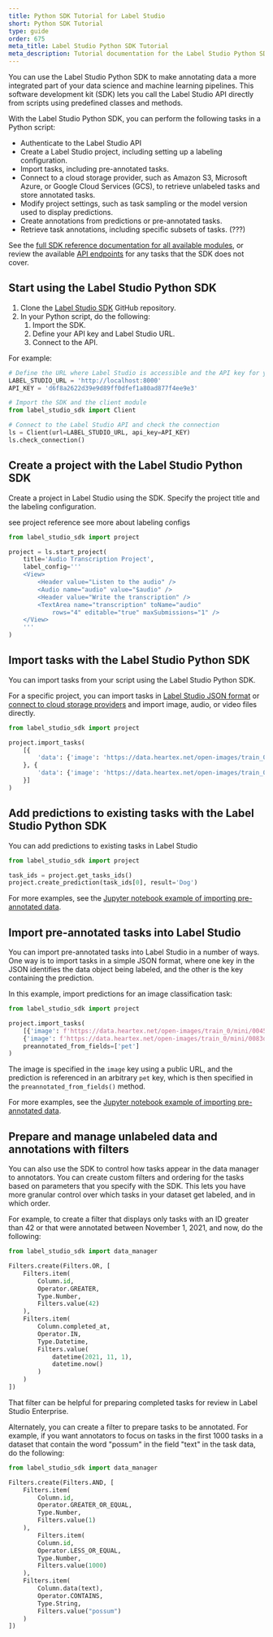 ```yaml
---
title: Python SDK Tutorial for Label Studio
short: Python SDK Tutorial 
type: guide
order: 675
meta_title: Label Studio Python SDK Tutorial
meta_description: Tutorial documentation for the Label Studio Python SDK that covers how and why to use the SDK to easily include data labeling project creation and annotated task parsing in your data pipeline python scripts for data science and machine learning projects. 
---
```


You can use the Label Studio Python SDK to make annotating data a more integrated part of your data science and machine learning pipelines. This software development kit (SDK) lets you call the Label Studio API directly from scripts using predefined classes and methods. 

With the Label Studio Python SDK, you can perform the following tasks in a Python script:
- Authenticate to the Label Studio API
- Create a Label Studio project, including setting up a labeling configuration. 
- Import tasks, including pre-annotated tasks.
- Connect to a cloud storage provider, such as Amazon S3, Microsoft Azure, or Google Cloud Services (GCS), to retrieve unlabeled tasks and store annotated tasks.
- Modify project settings, such as task sampling or the model version used to display predictions. 
- Create annotations from predictions or pre-annotated tasks. 
- Retrieve task annotations, including specific subsets of tasks.  (???)

See the [full SDK reference documentation for all available modules](/sdk/index.html), or review the available [API endpoints](/api) for any tasks that the SDK does not cover. 

## Start using the Label Studio Python SDK

1. Clone the [Label Studio SDK](https://github.com/heartexlabs/label-studio-sdk) GitHub repository.
2. In your Python script, do the following:
   1. Import the SDK.
   2. Define your API key and Label Studio URL.
   3. Connect to the API.

For example: 
```python
# Define the URL where Label Studio is accessible and the API key for your user account
LABEL_STUDIO_URL = 'http://localhost:8000'
API_KEY = 'd6f8a2622d39e9d89ff0dfef1a80ad877f4ee9e3'

# Import the SDK and the client module
from label_studio_sdk import Client

# Connect to the Label Studio API and check the connection
ls = Client(url=LABEL_STUDIO_URL, api_key=API_KEY)
ls.check_connection()
```

## Create a project with the Label Studio Python SDK

Create a project in Label Studio using the SDK. Specify the project title and the labeling configuration. 

see project reference
see more about labeling configs


```python
from label_studio_sdk import project

project = ls.start_project(
    title='Audio Transcription Project',
    label_config='''
    <View>
        <Header value="Listen to the audio" />
        <Audio name="audio" value="$audio" />
        <Header value="Write the transcription" />
        <TextArea name="transcription" toName="audio"
            rows="4" editable="true" maxSubmissions="1" />
    </View>
    '''
)
```

## Import tasks with the Label Studio Python SDK

You can import tasks from your script using the Label Studio Python SDK. 

For a specific project, you can import tasks in [Label Studio JSON format](tasks.html#Basic-Label-Studio-JSON-format) or [connect to cloud storage providers](https://github.com/heartexlabs/label-studio-sdk/blob/master/examples/Import%20data%20from%20Cloud%20Storage.ipynb) and import image, audio, or video files directly. 

```python
from label_studio_sdk import project

project.import_tasks(
    [{
        'data': {'image': 'https://data.heartex.net/open-images/train_0/mini/0045dd96bf73936c.jpg'},
    }, {
        'data': {'image': 'https://data.heartex.net/open-images/train_0/mini/0083d02f6ad18b38.jpg'},
    }]
)
```

## Add predictions to existing tasks with the Label Studio Python SDK

You can add predictions to existing tasks in Label Studio

```python
from label_studio_sdk import project

task_ids = project.get_tasks_ids()
project.create_prediction(task_ids[0], result='Dog')
```

For more examples, see the [Jupyter notebook example of importing pre-annotated data](https://github.com/heartexlabs/label-studio-sdk/blob/master/examples/Import%20preannotations.ipynb).

## Import pre-annotated tasks into Label Studio
You can import pre-annotated tasks into Label Studio in a number of ways. One way is to import tasks in a simple JSON format, where one key in the JSON identifies the data object being labeled, and the other is the key containing the prediction. 

In this example, import predictions for an image classification task:
```python
from label_studio_sdk import project

project.import_tasks(
    [{'image': f'https://data.heartex.net/open-images/train_0/mini/0045dd96bf73936c.jpg', 'pet': 'Dog'},
    {'image': f'https://data.heartex.net/open-images/train_0/mini/0083d02f6ad18b38.jpg', 'pet': 'Cat'}],
    preannotated_from_fields=['pet']
)
```
The image is specified in the `image` key using a public URL, and the prediction is referenced in an arbitrary `pet` key, which is then specified in the `preannotated_from_fields()` method.  

For more examples, see the [Jupyter notebook example of importing pre-annotated data](https://github.com/heartexlabs/label-studio-sdk/blob/master/examples/Import%20preannotations.ipynb).

## Prepare and manage unlabeled data and annotations with filters

You can also use the SDK to control how tasks appear in the data manager to annotators. You can create custom filters and ordering for the tasks based on parameters that you specify with the SDK. This lets you have more granular control over which tasks in your dataset get labeled, and in which order.

For example, to create a filter that displays only tasks with an ID greater than 42 or that were annotated between November 1, 2021, and now, do the following:
```python
from label_studio_sdk import data_manager

Filters.create(Filters.OR, [
    Filters.item(
        Column.id,
        Operator.GREATER,
        Type.Number,
        Filters.value(42)
    ),
    Filters.item(
        Column.completed_at,
        Operator.IN,
        Type.Datetime,
        Filters.value(
            datetime(2021, 11, 1),
            datetime.now()
        )
    )
])
```
That filter can be helpful for preparing completed tasks for review in Label Studio Enterprise.

Alternately, you can create a filter to prepare tasks to be annotated. For example, if you want annotators to focus on tasks in the first 1000 tasks in a dataset that contain the word "possum" in the field "text" in the task data, do the following: 
```python
from label_studio_sdk import data_manager

Filters.create(Filters.AND, [
    Filters.item(
        Column.id,
        Operator.GREATER_OR_EQUAL,
        Type.Number,
        Filters.value(1)
    ),
        Filters.item(
        Column.id,
        Operator.LESS_OR_EQUAL,
        Type.Number,
        Filters.value(1000)
    ),
    Filters.item(
        Column.data(text),
        Operator.CONTAINS,
        Type.String,
        Filters.value("possum")
    )
])
```
